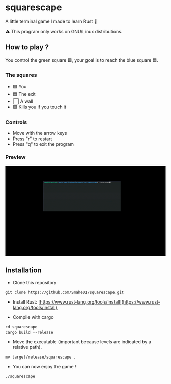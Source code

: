 # squarescape

A little terminal game I made to learn Rust 🦀

⚠️ This program only works on GNU/Linux distributions.

## How to play ?

You control the green square 🟩, your goal is to reach the blue square 🟦.

### The squares

- 🟩 You
- 🟦 The exit
- ⬜ A wall
- 🟥 Kills you if you touch it

### Controls

- Move with the arrow keys
- Press "r" to restart
- Press "q" to exit the program

### Preview

![GIF montrant un niveau du jeu](preview.GIF)

## Installation

- Clone this repository
```
git clone https://github.com/Smahe01/squarescape.git
```

- Install Rust: [https://www.rust-lang.org/tools/install](https://www.rust-lang.org/tools/install)

- Compile with cargo
```
cd squarescape
cargo build --release
```

- Move the executable (important because levels are indicated by a relative path).
```
mv target/release/squarescape .
```

- You can now enjoy the game !
```
./squarescape
```
